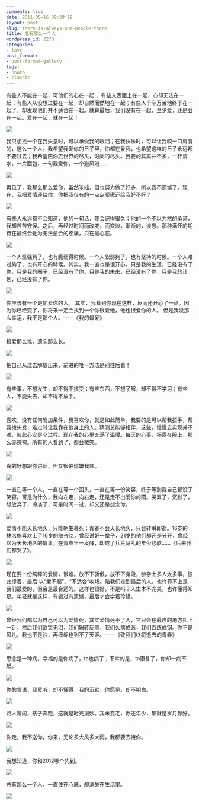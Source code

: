 ```yaml
---
comments: true
date: 2011-05-16 08:29:19
layout: post
slug: there-is-always-one-people-there
title: 总有那么一个人
wordpress_id: 2278
categories:
- love
post_format:
- post-format-gallery
tags:
- photo
- classic
---
```


有些人不能在一起，可他们的心在一起； 有些人表面上在一起，心却无法在一起；有些人从没想过要在一起，却自然而然地在一起；有些人千辛万苦地终于在一起了，却发现他们并不适合在一起。就算最后，我们没有在一起，至少爱，还是会在一起。爱在一起，就在一起！

[![](http://dobila.info/wp-content/uploads/2011/05/1.jpg)](http://dobila.info/other/love/there-is-always-one-people-there.html/attachment/1-3)



我只想找一个在我失意时，可以承受我的眼泪；在我快乐时，可以让我咬一口肩膊的，这么一个人。我希望我爱你的日子里，你都在爱我，也希望这样的日子永远都不要过去；我希望陪你去世界的尽头，时间的尽头。我要的其实并不多，一杯清水，一片面包，一句我爱你，一个避风港……

[![](http://dobila.info/wp-content/uploads/2011/05/2.jpg)](http://dobila.info/other/love/there-is-always-one-people-there.html/attachment/2-2)

再见了，我那么那么爱你，虽然笨拙，但也努力做了好多，所以我不遗憾了。现在，我把爱情还给你，你把我仅有的一点点骄傲还给我好不好？

[![](http://dobila.info/wp-content/uploads/2011/05/3.jpg)](http://dobila.info/other/love/there-is-always-one-people-there.html/attachment/3-2)

有些人永远都不会知道，他的一句话，我会记得很久；他的一个不以为然的承诺，我却苦苦守侯。之后，再经过时间而改变，而变淡，渐渐的，淡忘。那种满怀的期待在最终会化为无法愈合的疼痛，只在最心底。

[![](http://dobila.info/wp-content/uploads/2011/05/4.jpg)](http://dobila.info/other/love/there-is-always-one-people-there.html/attachment/4-2)

一个人坚强夠了，也有脆弱得时候。一个人软弱夠了，也有坚持的时候。一个人难过夠了，也有开心的時候。其实，我一直也是很开心。只是我的生活，已经没有了你，只是我的圈子，已经没有了你，只是我的未來，已经没有了你，只是我的计划，已经没有了你。

[![](http://dobila.info/wp-content/uploads/2011/05/5-300x450.jpg)](http://dobila.info/other/love/there-is-always-one-people-there.html/attachment/5-2)

你应该有一个更加爱你的人。 其实，我看到你现在这样，反而还开心了一点。因为你已经变了，你将来一定会找到一个你很爱他，他也很爱你的人。 但是我没那么幸运，我不是那个人。——《我的最爱》

[![](http://dobila.info/wp-content/uploads/2011/05/6.jpg)](http://dobila.info/other/love/there-is-always-one-people-there.html/attachment/6-3)

相爱那么难，遗忘那么长。

[![](http://dobila.info/wp-content/uploads/2011/05/7.jpg)](http://dobila.info/other/love/there-is-always-one-people-there.html/attachment/7-3)

把自己从过去解放出来，前进的唯一方法是别往后看！

[![](http://dobila.info/wp-content/uploads/2011/05/8.jpg)](http://dobila.info/other/love/there-is-always-one-people-there.html/attachment/8-3)

有些事，不想发生，却不得不接受；有些东西，不想了解，却不得不学习；有些人，不能失去，却不得不放手。

[![](http://dobila.info/wp-content/uploads/2011/05/9.jpg)](http://dobila.info/other/love/there-is-always-one-people-there.html/attachment/9-3)

喜欢，没有任何附加条件，我喜欢你，就是如此简单。我要的是可以帮我捂手，帮我拨头发，难过时让我靠在他身上的人。猜测总能够相伴，这些，慢慢去实现并不难，彼此心安是个过程。现在我的心里充满了温暖。每天的心事，袒露在脸上，那么赤裸裸。所有的人看到了，都会微笑。

[![](http://dobila.info/wp-content/uploads/2011/05/10.jpg)](http://dobila.info/other/love/there-is-always-one-people-there.html/attachment/10-3)

真的好想跟你讲话，但又很怕你嫌我烦。

[![](http://dobila.info/wp-content/uploads/2011/05/11.jpg)](http://dobila.info/other/love/there-is-always-one-people-there.html/attachment/11-3)

一直在等一个人，一直在等一个回头，一直在等一份笑容，终于等到我自己都没了笑容。可是为什么，我向左走，向右走，还是走不出爱你的圆。哭累了，沉默了，想放弃了，冷淡了，可是时间一过，却又还是想念你。

[![](http://dobila.info/wp-content/uploads/2011/05/12.jpg)](http://dobila.info/other/love/there-is-always-one-people-there.html/attachment/12-3)

爱情不能天长地久，只能朝生暮死；青春不会天长地久，只会转瞬即逝。16岁的林洛施喜欢上了16岁的陆齐铭，曾经说好一辈子，21岁的他们却还是分开，曾经以为天长地久的情事，在青春里一发酵，却成了兵荒马乱的年少悲歌……《后来我们都哭了》。

[![](http://dobila.info/wp-content/uploads/2011/05/13.jpg)](http://dobila.info/other/love/there-is-always-one-people-there.html/attachment/13-3)

现在要一份纯粹的爱情，很难。放不下骄傲，放不下身段，参杂太多人太多事，彼此撑着，最后 以“爱不起”、“不适合”收场。陪我们走到最后的人，也许算不上是我们最爱的，但会是最合适的。这样也很好，不是吗？人生本不完美，也许懂得知足。年轻就是这样，有错过有遗憾，最后才会学着珍惜。

[![](http://dobila.info/wp-content/uploads/2011/05/14.jpg)](http://dobila.info/other/love/there-is-always-one-people-there.html/attachment/14-3)

曾经我们都以为自己可以为爱情死，其实爱情死不了人，它只会在最疼的地方扎上一针，然后我们欲哭无泪，我们辗转反侧，我们久病成医，我们百炼成钢。你不是风儿，我也不是沙，再缠绵也到不了天涯。——《致我们终将逝去的青春》

[![](http://dobila.info/wp-content/uploads/2011/05/15.jpg)](http://dobila.info/other/love/there-is-always-one-people-there.html/attachment/15-3)

思念是一种病。幸福的是你病了，ta也病了；不幸的是，ta康复了，你却一病不起。

[![](http://dobila.info/wp-content/uploads/2011/05/16.jpg)](http://dobila.info/other/love/there-is-always-one-people-there.html/attachment/16-2)

你的言语，我爱听，却不懂得，我的沉默，你愿见，却不明白。

[![](http://dobila.info/wp-content/uploads/2011/05/17.jpg)](http://dobila.info/other/love/there-is-always-one-people-there.html/attachment/17-2)

路人喧闹，孩子奔跑，这就是时光漫妙。我未变老，你还年少，那就是岁月静好。

[![](http://dobila.info/wp-content/uploads/2011/05/18-300x450.jpg)](http://dobila.info/other/love/there-is-always-one-people-there.html/attachment/18-3)

你走，我不送你，你来，无论多大风多大雨，我都要去接你。

[![](http://dobila.info/wp-content/uploads/2011/05/19.jpg)](http://dobila.info/other/love/there-is-always-one-people-there.html/attachment/19-2)

我想知道，你和2012哪个先到。

[![](http://dobila.info/wp-content/uploads/2011/05/20.jpg)](http://dobila.info/other/love/there-is-always-one-people-there.html/attachment/20-2)

总有那么一个人，一直住在心底，却消失在生活里。

[![](http://dobila.info/wp-content/uploads/2011/05/21-300x450.jpg)](http://dobila.info/other/love/there-is-always-one-people-there.html/attachment/21-2)



